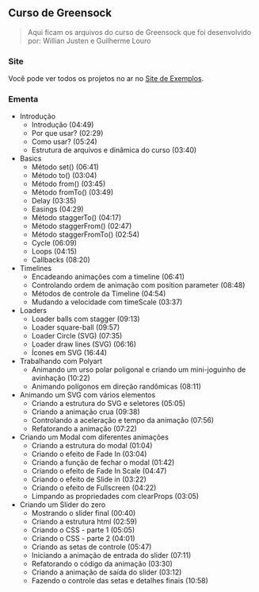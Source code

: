 ## Curso de Greensock

> Aqui ficam os arquivos do curso de Greensock que foi desenvolvido por:
> Willian Justen e Guilherme Louro

### Site

Você pode ver todos os projetos no ar no [Site de Exemplos](https://greensock-course.willianjusten.com.br/).

### Ementa

- Introdução
    - Introdução (04:49)
    - Por que usar? (02:29)
    - Como usar? (05:24)
    - Estrutura de arquivos e dinâmica do curso (03:40)
- Basics
    - Método set() (06:41)
    - Método to() (03:04)
    - Método from() (03:45)
    - Método fromTo() (03:49)
    - Delay (03:35)
    - Easings (04:29)
    - Método staggerTo() (04:17)
    - Método staggerFrom() (02:47)
    - Método staggerFromTo() (02:54)
    - Cycle (06:09)
    - Loops (04:15)
    - Callbacks (08:20)
- Timelines
    - Encadeando animações com a timeline (06:41)
    - Controlando ordem de animação com position parameter (08:48)
    - Métodos de controle da Timeline (04:54)
    - Mudando a velocidade com timeScale (03:37)
- Loaders
    - Loader balls com stagger (09:13)
    - Loader square-ball (09:57)
    - Loader Circle (SVG) (07:35)
    - Loader draw lines (SVG) (06:16)
    - Ícones em SVG (16:44)
- Trabalhando com Polyart
    - Animando um urso polar poligonal e criando um mini-joguinho de avinhação (10:22)
    - Animando polígonos em direção randômicas (08:11)
- Animando um SVG com vários elementos
    - Criando a estrutura do SVG e seletores (05:05)
    - Criando a animação crua (09:38)
    - Controlando a aceleração e tempo da animação (07:56)
    - Refatorando a animação (07:22)
- Criando um Modal com diferentes animações
    - Criando a estrutura do modal (01:04)
    - Criando o efeito de Fade In (03:04)
    - Criando a função de fechar o modal (01:42)
    - Criando o efeito de Fade In Scale (04:47)
    - Criando o efeito de Slide in (03:22)
    - Criando o efeito de Fullscreen (04:22)
    - Limpando as propriedades com clearProps (03:05)
- Criando um Slider do zero
    - Mostrando o slider final (00:40)
    - Criando a estrutura html (02:59)
    - Criando o CSS - parte 1 (05:05)
    - Criando o CSS - parte 2 (04:01)
    - Criando as setas de controle (05:47)
    - Iniciando a animação de entrada do slider (07:11)
    - Refatorando o código da animação (03:30)
    - Criando a animação de saída do slider (03:12)
    - Fazendo o controle das setas e detalhes finais (10:58)
